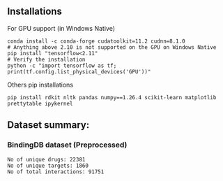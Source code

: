 ## Installations

For GPU support (in Windows Native)
```
conda install -c conda-forge cudatoolkit=11.2 cudnn=8.1.0
# Anything above 2.10 is not supported on the GPU on Windows Native
pip install "tensorflow<2.11"
# Verify the installation
python -c "import tensorflow as tf; print(tf.config.list_physical_devices('GPU'))"
```

Others pip installations
```
pip install rdkit nltk pandas numpy==1.26.4 scikit-learn matplotlib prettytable ipykernel
```

## Dataset summary: 
### BindingDB dataset (Preprocessed)
```
No of unique drugs: 22381
No of unique targets: 1860
No of total interactions: 91751
```


